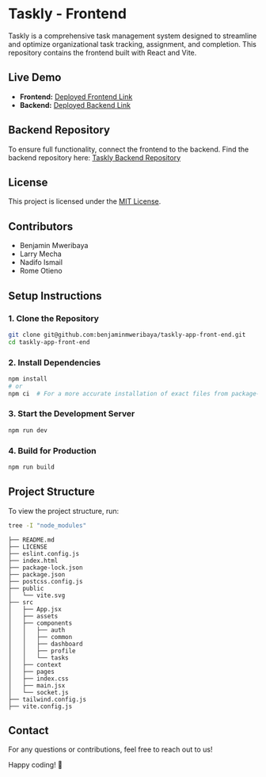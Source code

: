 # Taskly - Frontend

Taskly is a comprehensive task management system designed to streamline and optimize organizational task tracking, assignment, and completion. This repository contains the frontend built with React and Vite.

## Live Demo
- **Frontend:** [Deployed Frontend Link](https://github.com/benjaminmweribaya/taskly-app-front-end)  
- **Backend:** [Deployed Backend Link](https://github.com/benjaminmweribaya/taskly-app-back-end.git)  

## Backend Repository
To ensure full functionality, connect the frontend to the backend. Find the backend repository here: [Taskly Backend Repository](https://github.com/benjaminmweribaya/taskly-app-back-end.git)

## License
This project is licensed under the [MIT License](LICENSE).

## Contributors
- Benjamin Mweribaya  
- Larry Mecha  
- Nadifo Ismail  
- Rome Otieno  

## Setup Instructions

### 1. Clone the Repository
```sh
git clone git@github.com:benjaminmweribaya/taskly-app-front-end.git
cd taskly-app-front-end
```

### 2. Install Dependencies
```sh
npm install
# or
npm ci  # For a more accurate installation of exact files from package-lock.json
```

### 3. Start the Development Server
```sh
npm run dev
```

### 4. Build for Production
```sh
npm run build
```

## Project Structure
To view the project structure, run:
```sh
tree -I "node_modules"
```

```
├── README.md
├── LICENSE
├── eslint.config.js
├── index.html
├── package-lock.json
├── package.json
├── postcss.config.js
├── public
│   └── vite.svg
├── src
│   ├── App.jsx
│   ├── assets
│   ├── components
│   │   ├── auth
│   │   ├── common
│   │   ├── dashboard
│   │   ├── profile
│   │   └── tasks
│   ├── context
│   ├── pages
│   ├── index.css
│   ├── main.jsx
│   └── socket.js
├── tailwind.config.js
├── vite.config.js
```

## Contact
For any questions or contributions, feel free to reach out to us!

Happy coding! 🚀

